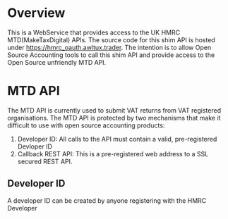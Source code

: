 # Overview
This is a WebService that provides access to the UK HMRC MTD(MakeTaxDigital) APIs. 
The source code for this shim API is hosted under https://hmrc_oauth.awltux.trader.
The intention is to allow Open Source Accounting tools to call 
this shim API and provide access to the Open Source unfriendly MTD API.

# MTD API
The MTD API is currently used to submit VAT returns from VAT registered organisations.
The MTD API is protected by two mechanisms that make it difficult to use with
open source accounting products:
1. Developer ID: All calls to the API must contain a valid, pre-registered Devloper ID
2. Callback REST API: This is a pre-registered web address to a SSL secured REST API.

## Developer ID
A developer ID can be created by anyone registering with the HMRC Developer 
